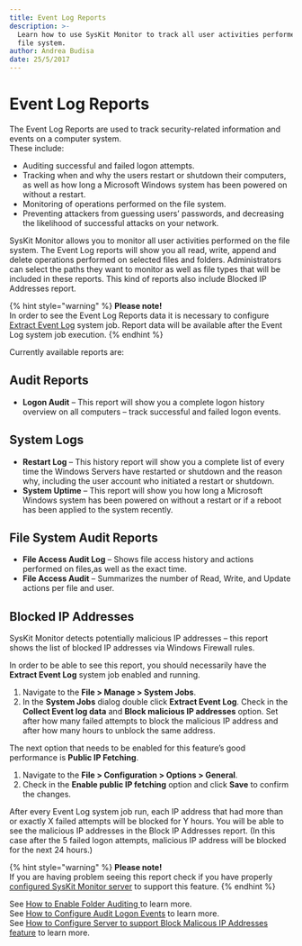 ```yaml
---
title: Event Log Reports
description: >-
  Learn how to use SysKit Monitor to track all user activities performed on the
  file system.
author: Andrea Budisa
date: 25/5/2017
---
```


# Event Log Reports

The Event Log Reports are used to track security-related information and events on a computer system.  
These include:

* Auditing successful and failed logon attempts.
* Tracking when and why the users restart or shutdown their computers, as well as how long a Microsoft Windows system has been powered on without a restart.
* Monitoring of operations performed on the file system.
* Preventing attackers from guessing users’ passwords, and decreasing the likelihood of successful attacks on your network.

SysKit Monitor allows you to monitor all user activities performed on the file system. The Event Log reports will show you all read, write, append and delete operations performed on selected files and folders. Administrators can select the paths they want to monitor as well as file types that will be included in these reports. This kind of reports also include Blocked IP Addresses report.

{% hint style="warning" %}
**Please note!**  
In order to see the Event Log Reports data it is necessary to configure [Extract Event Log](../backstage-screen/configuration/options.md#extract-event-log) system job. Report data will be available after the Event Log system job execution.
{% endhint %}

Currently available reports are:

## Audit Reports

* **Logon Audit** – This report will show you a complete logon history overview on all computers – track successful and failed logon events.

## System Logs

* **Restart Log** – This history report will show you a complete list of every time the Windows Servers have restarted or shutdown and the reason why, including the user account who initiated a restart or shutdown.
* **System Uptime** – This report will show you how long a Microsoft Windows system has been powered on without a restart or if a reboot has been applied to the system recently.

## File System Audit Reports

* **File Access Audit Log** – Shows file access history and actions performed on files,as well as the exact time.
* **File Access Audit** – Summarizes the number of Read, Write, and Update actions per file and user.

## Blocked IP Addresses

SysKit Monitor detects potentially malicious IP addresses – this report shows the list of blocked IP addresses via Windows Firewall rules.

In order to be able to see this report, you should necessarily have the **Extract Event Log** system job enabled and running.

1. Navigate to the **File &gt; Manage &gt; System Jobs**.
2. In the **System Jobs** dialog double click **Extract Event Log**. Check in the **Collect Event log data** and **Block malicious IP addresses** option. Set after how many failed attempts to block the malicious IP address and after how many hours to unblock the same address.

The next option that needs to be enabled for this feature’s good performance is **Public IP Fetching**.

1. Navigate to the **File &gt; Configuration &gt; Options &gt; General**.
2. Check in the **Enable public IP fetching** option and click **Save** to confirm the changes.

After every Event Log system job run, each IP address that had more than or exactly X failed attempts will be blocked for Y hours. You will be able to see the malicious IP addresses in the Block IP Addresses report. \(In this case after the 5 failed logon attempts, malicious IP address will be blocked for the next 24 hours.\)

{% hint style="warning" %}
**Please note!**  
If you are having problem seeing this report check if you have properly [configured SysKit Monitor server](../../how-to/audit-events/configure-block-malicious-ip-addresses-feature.md) to support this feature.
{% endhint %}

See [How to Enable Folder Auditing ](../../how-to/audit-events/enable-folder-auditing.md)to learn more.  
See [How to Configure Audit Logon Events](../../how-to/audit-events/configure-audit-logon-events.md) to learn more.  
See [How to Configure Server to support Block Malicous IP Addresses feature](../../how-to/audit-events/configure-block-malicious-ip-addresses-feature.md) to learn more.

